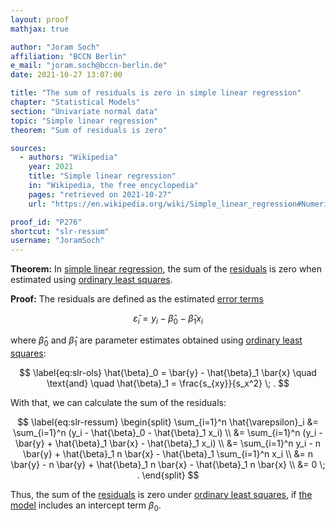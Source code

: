 ```yaml
---
layout: proof
mathjax: true

author: "Joram Soch"
affiliation: "BCCN Berlin"
e_mail: "joram.soch@bccn-berlin.de"
date: 2021-10-27 13:07:00

title: "The sum of residuals is zero in simple linear regression"
chapter: "Statistical Models"
section: "Univariate normal data"
topic: "Simple linear regression"
theorem: "Sum of residuals is zero"

sources:
  - authors: "Wikipedia"
    year: 2021
    title: "Simple linear regression"
    in: "Wikipedia, the free encyclopedia"
    pages: "retrieved on 2021-10-27"
    url: "https://en.wikipedia.org/wiki/Simple_linear_regression#Numerical_properties"

proof_id: "P276"
shortcut: "slr-ressum"
username: "JoramSoch"
---
```



**Theorem:** In [simple linear regression](/D/slr), the sum of the [residuals](/D/rss) is zero when estimated using [ordinary least squares](/P/slr-ols).

**Proof:** The residuals are defined as the estimated [error terms](/D/slr)

$$ \label{eq:slr-res}
\hat{\varepsilon}_i = y_i - \hat{\beta}_0 - \hat{\beta}_1 x_i
$$

where $\hat{\beta}_0$ and $\hat{\beta}_1$ are parameter estimates obtained using [ordinary least squares](/P/slr-ols):

$$ \label{eq:slr-ols}
\hat{\beta}_0 = \bar{y} - \hat{\beta}_1 \bar{x} \quad \text{and} \quad \hat{\beta}_1 = \frac{s_{xy}}{s_x^2} \; .
$$

With that, we can calculate the sum of the residuals:

$$ \label{eq:slr-ressum}
\begin{split}
\sum_{i=1}^n \hat{\varepsilon}_i &= \sum_{i=1}^n (y_i - \hat{\beta}_0 - \hat{\beta}_1 x_i) \\
&= \sum_{i=1}^n (y_i - \bar{y} + \hat{\beta}_1 \bar{x} - \hat{\beta}_1 x_i) \\
&= \sum_{i=1}^n y_i - n \bar{y} + \hat{\beta}_1 n \bar{x} - \hat{\beta}_1 \sum_{i=1}^n x_i \\
&= n \bar{y} - n \bar{y} + \hat{\beta}_1 n \bar{x} - \hat{\beta}_1 n \bar{x} \\
&= 0 \; .
\end{split}
$$

Thus, the sum of the [residuals](/D/rss) is zero under [ordinary least squares](/P/slr-ols), if [the model](/D/slr) includes an intercept term $\beta_0$.